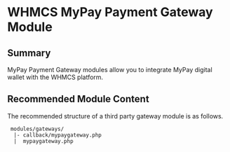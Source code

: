 # WHMCS MyPay Payment Gateway Module #

## Summary ##

MyPay Payment Gateway modules allow you to integrate MyPay digital wallet with the WHMCS
platform.

## Recommended Module Content ##

The recommended structure of a third party gateway module is as follows.

```
 modules/gateways/
  |- callback/mypaygateway.php
  |  mypaygateway.php
```


